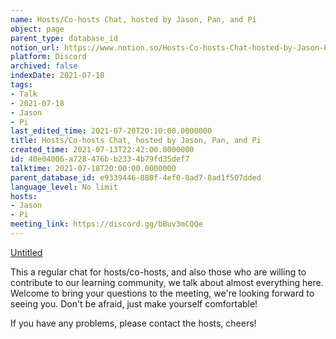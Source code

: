 ```yaml
---
name: Hosts/Co-hosts Chat, hosted by Jason, Pan, and Pi
object: page
parent_type: database_id
notion_url: https://www.notion.so/Hosts-Co-hosts-Chat-hosted-by-Jason-Pan-and-Pi-40e04006a728476bb2334b79fd35def7
platform: Discord
archived: false
indexDate: 2021-07-18
tags:
- Talk
- 2021-07-18
- Jason
- Pi
last_edited_time: 2021-07-20T20:10:00.0000000
title: Hosts/Co-hosts Chat, hosted by Jason, Pan, and Pi
created_time: 2021-07-13T22:42:00.0000000
id: 40e04006-a728-476b-b233-4b79fd35def7
talktime: 2021-07-18T20:00:00.0000000
parent_database_id: e9339446-880f-4ef0-8ad7-8ad1f507dded
language_level: No limit
hosts:
- Jason
- Pi
meeting_link: https://discord.gg/bBuv3mCQQe
---
```




[Untitled](https://www.notion.so/d637a27eb33f44cbb92a56c3359cc567)   



This a regular chat for hosts/co-hosts, and also those who are willing to contribute to our learning community, we talk about almost everything here. Welcome to bring your questions to the meeting, we're looking forward to seeing you. Don't be afraid, just make yourself comfortable!

If you have any problems, please contact the hosts, cheers!



